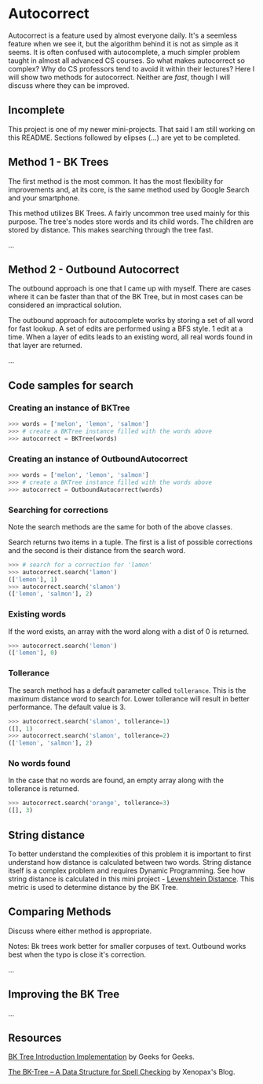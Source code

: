 # Autocorrect

Autocorrect is a feature used by almost everyone daily. It's a seemless feature
when we see it, but the algorithm behind it is not as simple as it seems.
It is often confused with autocomplete, a much simpler problem taught in almost
all advanced CS courses. So what makes autocorrect so complex? Why do CS
professors tend to avoid it within their lectures? Here I will show two
methods for autocorrect. Neither are _fast_, though I will discuss where they
can be improved.

## Incomplete

This project is one of my newer mini-projects. That said I am still working
on this README. Sections followed by elipses (...) are yet to be completed.

## Method 1 - BK Trees

The first method is the most common. It has the most flexibility for
improvements and, at its core, is the same method used by Google Search and
your smartphone.

This method utilizes BK Trees. A fairly uncommon tree used mainly for this
purpose. The tree's nodes store words and its child words. The children are
stored by distance. This makes searching through the tree fast.

...

## Method 2 - Outbound Autocorrect

The outbound approach is one that I came up with myself. There are cases where
it can be faster than that of the BK Tree, but in most cases can be considered
an impractical solution.

The outbound approach for autocomplete works by storing a set of all word
for fast lookup. A set of edits are performed using a BFS style. 1 edit at
a time. When a layer of edits leads to an existing word, all real words
found in that layer are returned.

...

## Code samples for search

### Creating an instance of BKTree

```python
>>> words = ['melon', 'lemon', 'salmon']
>>> # create a BKTree instance filled with the words above
>>> autocorrect = BKTree(words)
```

### Creating an instance of OutboundAutocorrect

```python
>>> words = ['melon', 'lemon', 'salmon']
>>> # create a BKTree instance filled with the words above
>>> autocorrect = OutboundAutocorrect(words)
```

### Searching for corrections

Note the search methods are the same for both of the above classes.

Search returns two items in a tuple. The first is a list of possible
corrections and the second is their distance from the search word.

```python
>>> # search for a correction for 'lamon'
>>> autocorrect.search('lamon')
(['lemon'], 1)
>>> autocorrect.search('slamon')
(['lemon', 'salmon'], 2)
```

### Existing words

If the word exists, an array with the word along with a dist of 0 is returned.

```python
>>> autocorrect.search('lemon')
(['lemon'], 0)
```

### Tollerance

The search method has a default parameter called `tollerance`. This is the
maximum distance word to search for. Lower tollerance will result in better
performance. The default value is 3.

```python
>>> autocorrect.search('slamon', tollerance=1)
([], 1)
>>> autocorrect.search('slamon', tollerance=2)
(['lemon', 'salmon'], 2)
```

### No words found

In the case that no words are found, an empty array along with the tollerance
is returned.

```python
>>> autocorrect.search('orange', tollerance=3)
([], 3)
```

## String distance

To better understand the complexities of this problem it is important to first
understand how distance is calculated between two words. String distance itself
is a complex problem and requires Dynamic Programming. See how string distance
is calculated in this mini project -
[Levenshtein Distance](../levenshtein-distance). This metric is used to
determine distance by the BK Tree.

## Comparing Methods

Discuss where either method is appropriate.

Notes:
Bk trees work better for smaller corpuses of text.
Outbound works best when the typo is close it's correction.

...

## Improving the BK Tree

...

## Resources

[BK Tree Introduction Implementation](https://www.geeksforgeeks.org/bk-tree-introduction-implementation/)
by Geeks for Geeks.

[The BK-Tree – A Data Structure for Spell Checking](https://nullwords.wordpress.com/2013/03/13/the-bk-tree-a-data-structure-for-spell-checking/)
by Xenopax's Blog.
